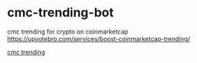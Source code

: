 # cmc-trending-bot
cmc trending for crypto on coinmarketcap https://upvotebro.com/services/boost-coinmarketcap-trending/

[cmc trending](https://upvotebro.com/services/boost-coinmarketcap-trending/)
